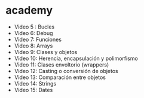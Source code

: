 # academy
<ul>
<li>Video 5 : Bucles</li>
<li>Video 6: Debug</li>
<li>Video 7: Funciones</li>
<li>Video 8: Arrays</li>
<li>Video 9: Clases y objetos</li>
<li>Video 10: Herencia, encapsulación y polimorfismo</li>
<li>Video 11: Clases envoltorio (wrappers)</li>
<li>Video 12: Casting o conversión de objetos</li>
<li>Video 13: Comparación entre objetos</li>
<li>Video 14: Strings</li>
<li>Video 15: Dates</li>
</ul>
